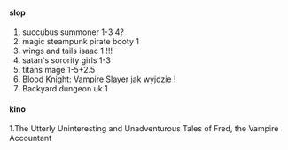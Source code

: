 
#### slop
1. succubus summoner 1-3 4?
2. magic steampunk pirate booty 1 
3. wings and tails isaac 1 !!! 
4. satan's sorority girls 1-3
5. titans mage 1-5+2.5
6. Blood Knight: Vampire Slayer jak wyjdzie !
7. Backyard dungeon uk 1











#### kino
1.The Utterly Uninteresting and Unadventurous Tales of Fred, the Vampire Accountant